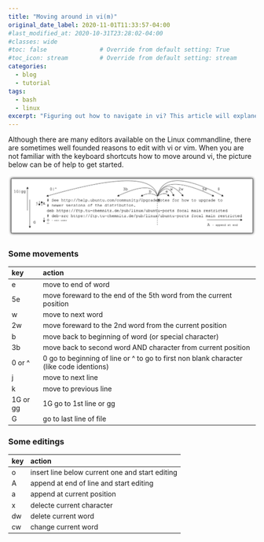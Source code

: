 ```yaml
---
title: "Moving around in vi(m)"
original_date_label: 2020-11-01T11:33:57-04:00
#last_modified_at: 2020-10-31T23:28:02-04:00
#classes: wide
#toc: false               # Override from default setting: True
#toc_icon: stream         # Override from default setting: stream
categories:
  - blog
  - tutorial
tags:
  - bash
  - linux
excerpt: "Figuring out how to navigate in vi? This article will explane some need to know moves."
---
```


Although there are many editors available on the Linux commandline, there are sometimes well founded reasons to edit with vi or vim. When you are not familiar with the keyboard shortcuts how to move around vi, the picture below can be of help to get started.

![Basic vi navigation movements](https://raw.githubusercontent.com/CrossCloudGuru/CrossCloudGuru.github.io/master/assets/images/articles/vim-movements-v1.png)


### Some movements

| key | action |
| :--- | :--- |
| e | move to end of word |
| 5e | move foreward to the end of the 5th word from the current position |
| w | move to next word |
| 2w | move foreward to the 2nd word from the current position |
| b | move back to beginning of word (or special character) |
| 3b | move back to second word AND character from current position |
| 0 or ^ | 0 go to beginning of line or ^ to go to first non blank character (like code identions)|
| j | move to next line |
| k | move to previous line |
| 1G or gg | 1G go to 1st line or gg |
| G | go to last line of file |


### Some editings

| key | action |
| :--- | :--- |
| o | insert line below current one and start editing|
| A | append at end of line and start editing |
| a | append at current position |
| x | delecte current character
| dw | delete current word |
| cw | change current word |